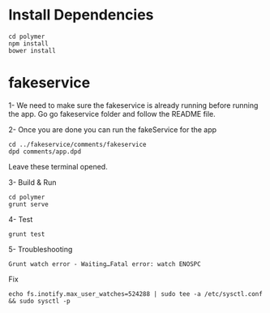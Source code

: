 # Install Dependencies

    cd polymer  
    npm install
    bower install

# fakeservice

1- We need to make sure the fakeservice is already running before running the app.
Go go fakeservice folder and follow the README file.

2- Once you are done you can run the fakeService for the app

    cd ../fakeservice/comments/fakeservice
    dpd comments/app.dpd   

Leave these terminal opened.    

3- Build & Run

    cd polymer
    grunt serve

4- Test

    grunt test

5- Troubleshooting

    Grunt watch error - Waiting…Fatal error: watch ENOSPC

Fix

    echo fs.inotify.max_user_watches=524288 | sudo tee -a /etc/sysctl.conf && sudo sysctl -p
